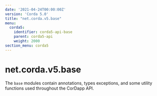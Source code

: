 ```yaml
---
date: '2021-04-24T00:00:00Z'
version: 'Corda 5.0'
title: "net.corda.v5.base"
menu:
  corda5:
    identifier: corda5-api-base
    parent: corda5-api
    weight: 2000
section_menu: corda5
---
```

# net.corda.v5.base
The `base` modules contain annotations, types exceptions, and some utility functions used throughout the CorDapp API.

